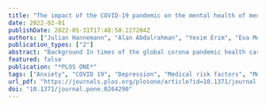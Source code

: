 ```yaml
---
title: "The impact of the COVID-19 pandemic on the mental health of medical staff considering the interplay of pandemic burden and psychosocial resources—A rapid systematic review"
date: 2022-02-01
publishDate: 2022-05-31T17:48:50.227204Z
authors: ["Julian Hannemann", "Alan Abdalrahman", "Yesim Erim", "Eva Morawa", "Lucia Jerg-Bretzke", "Petra Beschoner", "Franziska Geiser", "Nina Hiebel", "Kerstin Weidner", "Susann Steudte-Schmiedgen", "Christian Albus"]
publication_types: ["2"]
abstract: "Background In times of the global corona pandemic health care workers (HCWs) fight the disease at the frontline of healthcare services and are confronted with an exacerbated load of pandemic burden. Psychosocial resources are thought to buffer adverse effects of pandemic stressors on mental health. This rapid review summarizes evidence on the specific interplay of pandemic burden and psychosocial resources with regard to the mental health of HCWs during the COVID-19 pandemic. The goal was to derive potential starting points for supportive interventions. Methods We conducted a rapid systematic review following the recommendations of the Cochrane Rapid Reviews Methods Group. We searched 7 databases in February 2021 and included peer-reviewed quantitative studies, that reported related data on pandemic stressors, psychosocial resources, and mental health of HCWs. Results 46 reports were finally included in the review and reported data on all three outcomes at hand. Most studies (n = 41) applied a cross-sectional design. Our results suggest that there are several statistically significant pandemic risk factors for mental health problems in HCWs such as high risk and fear of infection, while resilience, active and emotion-focused coping strategies as well as social support can be considered beneficial when protecting different aspects of mental health in HCWs during the COVID-19 pandemic. Evidence for patterns of interaction between outcomes were found in the context of coping style when facing specific pandemic stressors. Conclusions Our results indicate that several psychosocial resources may play an important role in buffering adverse effects of pandemic burden on the mental health of HCWs in the context of the COVID-19 pandemic. Nevertheless, causal interpretations of mentioned associations are inadequate due to the overall low study quality and the dominance of cross-sectional study designs. Prospective longitudinal studies are required to elucidate the missing links."
featured: false
publication: "*PLOS ONE*"
tags: ["Anxiety", "COVID 19", "Depression", "Medical risk factors", "Mental health and psychiatry", "Pandemics", "Psychological and psychosocial issues", "Psychological stress"]
url_pdf: "https://journals.plos.org/plosone/article?id=10.1371/journal.pone.0264290"
doi: "10.1371/journal.pone.0264290"
---
```


